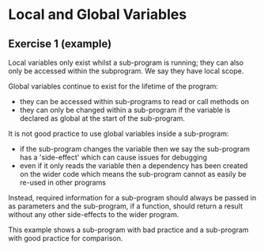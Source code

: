 # Local and Global Variables
## Exercise 1 (example)

Local variables only exist whilst a sub-program is running; they can also only be accessed within the subprogram. We say they have local scope.

Global variables continue to exist for the lifetime of the program:
* they can be accessed within sub-programs to read or call methods on
* they can only be changed within a sub-program if the variable is declared as global at the start of the sub-program.

It is not good practice to use global variables inside a sub-program:
* if the sub-program changes the variable then we say the sub-program has a 'side-effect' which can cause issues for debugging
* even if it only reads the variable then a dependency has been created on the wider code which means the sub-program cannot as easily be re-used in other programs

Instead, required information for a sub-program should always be passed in as parameters and the sub-program, if a function, should return a result without any other side-effects to the wider program.

This example shows a sub-program with bad practice and a sub-program with good practice for comparison.

